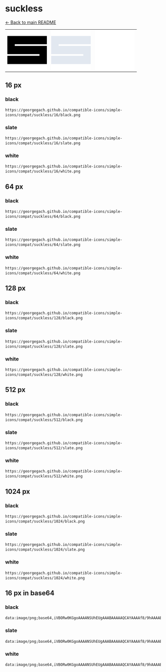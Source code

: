 # suckless

[← Back to main README](../../README.md)

<table><tr>
  <td><img src="./128/black.png" width="128" alt="suckless black icon" /></td>
  <td><img src="./128/slate.png" width="128" alt="suckless slate icon" /></td>
  <td><img src="./128/white.png" width="128" alt="suckless white icon" /></td>
</tr></table>

## 16 px

### black
```
https://georgegach.github.io/compatible-icons/simple-icons/compat/suckless/16/black.png
```

### slate
```
https://georgegach.github.io/compatible-icons/simple-icons/compat/suckless/16/slate.png
```

### white
```
https://georgegach.github.io/compatible-icons/simple-icons/compat/suckless/16/white.png
```

## 64 px

### black
```
https://georgegach.github.io/compatible-icons/simple-icons/compat/suckless/64/black.png
```

### slate
```
https://georgegach.github.io/compatible-icons/simple-icons/compat/suckless/64/slate.png
```

### white
```
https://georgegach.github.io/compatible-icons/simple-icons/compat/suckless/64/white.png
```

## 128 px

### black
```
https://georgegach.github.io/compatible-icons/simple-icons/compat/suckless/128/black.png
```

### slate
```
https://georgegach.github.io/compatible-icons/simple-icons/compat/suckless/128/slate.png
```

### white
```
https://georgegach.github.io/compatible-icons/simple-icons/compat/suckless/128/white.png
```

## 512 px

### black
```
https://georgegach.github.io/compatible-icons/simple-icons/compat/suckless/512/black.png
```

### slate
```
https://georgegach.github.io/compatible-icons/simple-icons/compat/suckless/512/slate.png
```

### white
```
https://georgegach.github.io/compatible-icons/simple-icons/compat/suckless/512/white.png
```

## 1024 px

### black
```
https://georgegach.github.io/compatible-icons/simple-icons/compat/suckless/1024/black.png
```

### slate
```
https://georgegach.github.io/compatible-icons/simple-icons/compat/suckless/1024/slate.png
```

### white
```
https://georgegach.github.io/compatible-icons/simple-icons/compat/suckless/1024/white.png
```

## 16 px in base64

### black
```
data:image/png;base64,iVBORw0KGgoAAAANSUhEUgAAABAAAAAQCAYAAAAf8/9hAAAABmJLR0QA/wD/AP+gvaeTAAAAPUlEQVQ4jWNgGGjAyMDAcIxSA/5TYgATJZoZGBgYWJDYbxkYGG7R3QWDIwyOk6FPjYGBQZgqLhi6YTCIAADnpAds0IcSewAAAABJRU5ErkJggg==
```

### slate
```
data:image/png;base64,iVBORw0KGgoAAAANSUhEUgAAABAAAAAQCAYAAAAf8/9hAAAABmJLR0QA/wD/AP+gvaeTAAAAVElEQVQ4jWNgGGjA+Pjlx2OUGMDy//9/S0oMYKJEMwMDAwMLjMHIwPCWgZHxFt1dwPjoxYf/lBhAeRgwMjIeJ1nX//9q/xkYhKnjgoFPB2SFwaACALa5FF2cAyltAAAAAElFTkSuQmCC
```

### white
```
data:image/png;base64,iVBORw0KGgoAAAANSUhEUgAAABAAAAAQCAYAAAAf8/9hAAAABmJLR0QA/wD/AP+gvaeTAAAAPUlEQVQ4jWNgGGjA+P///2OUGvCfEgOYKNHMwMDAwILEfsvAwHCL7i4YHGFwnAx9agwMDMJUccHQDYNBBADtUhNgYNqsJgAAAABJRU5ErkJggg==
```

